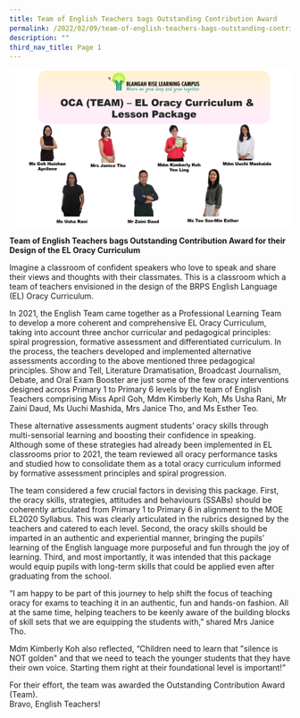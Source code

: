 ```yaml
---
title: Team of English Teachers bags Outstanding Contribution Award
permalink: /2022/02/09/team-of-english-teachers-bags-outstanding-contribution-award/
description: ""
third_nav_title: Page 1
---
```

<img src="/images/OCA-Oracy-v2.png">
<p><strong>Team of English Teachers bags Outstanding Contribution Award for their Design of the EL Oracy Curriculum</strong></p>
<p>Imagine a classroom of confident speakers who love to speak and share their views and thoughts with their classmates. This is a classroom which a team of teachers envisioned in the design of the BRPS English Language (EL) Oracy Curriculum.</p>
<p>In 2021, the English Team came together as a Professional Learning Team to develop a more coherent and comprehensive EL Oracy Curriculum, taking into account three anchor curricular and pedagogical principles: spiral progression, formative assessment and differentiated curriculum. In the process, the teachers developed and implemented alternative assessments according to the above mentioned three pedagogical principles. Show and Tell, Literature Dramatisation, Broadcast Journalism, Debate, and Oral Exam Booster are just some of the few oracy interventions designed across Primary 1 to Primary 6 levels by the team of English Teachers comprising Miss April Goh, Mdm Kimberly Koh, Ms Usha Rani, Mr Zaini Daud, Ms Uuchi Mashida, Mrs Janice Tho, and Ms Esther Teo.</p>
<p>These alternative assessments augment students’ oracy skills through multi-sensorial learning and boosting their confidence in speaking. Although some of these strategies had already been implemented in EL classrooms prior to 2021, the team reviewed all oracy performance tasks and studied how to consolidate them as a total oracy curriculum informed by formative assessment principles and spiral progression.</p>
<p>The team considered a few crucial factors in devising this package. First, the oracy skills, strategies, attitudes and behaviours (SSABs) should be coherently articulated from Primary 1 to Primary 6 in alignment to the MOE EL2020 Syllabus. This was clearly articulated in the rubrics designed by the teachers and catered to each level. Second, the oracy skills should be imparted in an authentic and experiential manner, bringing the pupils’ learning of the English language more purposeful and fun through the joy of learning. Third, and most importantly, it was intended that this package would equip pupils with long-term skills that could be applied even after graduating from the school.</p>
<p>“I am happy to be part of this journey to help shift the focus of teaching oracy for exams to teaching it in an authentic, fun and hands-on fashion. All at the same time, helping teachers to be keenly aware of the building blocks of skill sets that we are equipping the students with,” shared Mrs Janice Tho.</p>
<p>Mdm Kimberly Koh also reflected, “Children need to learn that "silence is NOT golden" and that we need to teach the younger students that they have their own voice. Starting them right at their foundational level is important!”</p>
<p>For their effort, the team was awarded the Outstanding Contribution Award (Team).<br>Bravo, English Teachers!</p>